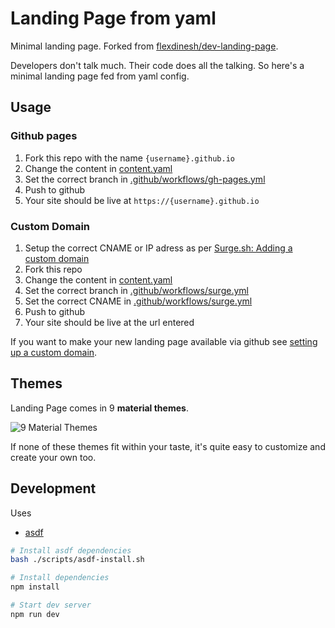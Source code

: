 # Landing Page from yaml

Minimal landing page. Forked from [flexdinesh/dev-landing-page](https://github.com/flexdinesh/dev-landing-page).

Developers don't talk much. Their code does all the talking. So here's a minimal landing page fed from yaml config.

## Usage

### Github pages

1. Fork this repo with the name `{username}.github.io`
1. Change the content in [content.yaml](content.yaml)
1. Set the correct branch in [.github/workflows/gh-pages.yml](.github/workflows/gh-pages.yml)
1. Push to github
1. Your site should be live at `https://{username}.github.io`

### Custom Domain

1. Setup the correct CNAME or IP adress as per [Surge.sh: Adding a custom domain](https://surge.sh/help/adding-a-custom-domain)
1. Fork this repo
1. Change the content in [content.yaml](content.yaml)
1. Set the correct branch in [.github/workflows/surge.yml](.github/workflows/surge.yml)
1. Set the correct CNAME in [.github/workflows/surge.yml](.github/workflows/surge.yml)
1. Push to github
1. Your site should be live at the url entered

If you want to make your new landing page available via github see [setting up a custom domain](https://help.github.com/articles/quick-start-setting-up-a-custom-domain/).

## Themes

Landing Page comes in 9 **material themes**.

![9 Material Themes](https://image.ibb.co/jJVKCn/dev_landing_page_themes.jpg)

If none of these themes fit within your taste, it's quite easy to customize and create your own too.

## Development

Uses

-   [asdf](https//asdf-vm.com)

```bash
# Install asdf dependencies
bash ./scripts/asdf-install.sh

# Install dependencies
npm install

# Start dev server
npm run dev
```
